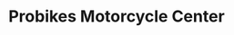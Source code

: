 ---
title: "Probikes Motorcycle Center"
url: /rosario/probikes-motorcycle-center/
shop: Motorrad
---